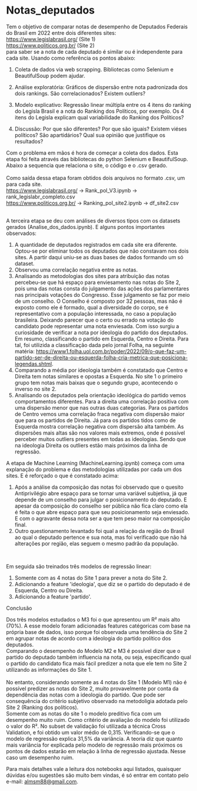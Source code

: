 # Notas_deputados
Tem o objetivo de comparar notas de desempenho de Deputados Federais do Brasil em 2022 entre dois diferentes sites: <br>
https://www.legislabrasil.org/ (Site 1) <br>
https://www.politicos.org.br/ (Site 2) <br>
para saber se a nota de cada deputado é similar ou é independente para cada site. Usando como referência os pontos abaixo:

  1) Coleta de dados via web scrapping. Bibliotecas como Selenium e BeautifulSoup podem ajudar.

  2) Análise exploratória: Gráficos de dispersão entre nota padronizada dos dois rankings. São correlacionados? Existem outliers?

  3) Modelo explicativo: Regressão linear múltipla entre os 4 itens do ranking do Legisla Brasil e a nota do Ranking dos Políticos, por exemplo. Os 4 itens do Legisla explicam qual variabilidade do Ranking dos Políticos?

  4) Discussão: Por que são diferentes? Por que são iguais? Existem viéses políticos? São apartidários? Qual sua opinião que justifique os resultados?

Com o problema em mãos é hora de começar a coleta dos dados. Esta etapa foi feita através das bibliotecas do python Selenium e BeautifulSoup. Abaixo a sequencia que relaciona o site, o código e o .csv gerado.<br>
<br>
Como saída dessa etapa foram obtidos dois arquivos no formato .csv, um para cada site. <br>
  https://www.legislabrasil.org/ -> Rank_pol_V3.ipynb -> rank_legislabr_completo.csv <br>
  https://www.politicos.org.br/ -> Ranking_pol_site2.ipynb -> df_site2.csv <br>
<br> 

A terceira etapa se deu com análises de diversos tipos com os datasets gerados (Analise_dos_dados.ipynb). E alguns pontos importantes observados:
  1. A quantidade de deputados registrados em cada site era diferente. Optou-se por eliminar todos os deputados que não constavam nos dois sites. A partir daqui uniu-se as duas bases de dados formando um só dataset.
  2. Observou uma correlação negativa entre as notas.
  3. Analisando as metodologias dos sites para atribuição das notas percebeu-se que há espaço para enviesamento nas notas do Site 2, pois uma das notas consta do julgamento das ações dos parlamentares nas principais votações do Congresso. Esse julgamento se faz por meio de um conselho. O Conselho é composto por 32 pessoas, mas não é exposto como ele é formado, qual a diversidade do corpo, se é representativo com a população interessada, no caso a população brasileira. Deixando parecer que o certo ou errado na votação do candidato pode representar uma nota enviesada. Com isso surgiu a curiosidade de verificar a nota por ideologia do partido dos deputados. Em resumo, classificando o partido em Esquerda, Centro e Direita. Para tal, foi utilizida a classificação dada pelo jornal Folha, na seguinte matéria: https://www1.folha.uol.com.br/poder/2022/09/o-que-faz-um-partido-ser-de-direita-ou-esquerda-folha-cria-metrica-que-posiciona-legendas.shtml.
  4. Comparando a média por ideologia também é constatado que Centro e Direita tem notas similares e opostas a Esquerda. No site 1 o primeiro grupo tem notas mais baixas que o segundo grupo, acontecendo o inverso no site 2.
  5. Analisando os deputados pela orientação ideológica do partido vemos comportamentos diferentes. Para a direita uma correlação positiva com uma dispersão menor que nas outras duas categorias. Para os partidos de Centro vemos uma correlação fraca negativa com dispersão maior que para os partidos de Direita. Já para os partidos tidos como de Esquerda mostra correlação negativa com dispersão alta também. As dispersões mais altas são nos valores mais extremos, onde é possível perceber muitos outliers presentes em todas as ideologias. Sendo que na ideologia Direita os outliers estão mais próximos da linha de regressão.
  
A etapa de Machine Learning (MachineLearning.ipynb) começa com uma explanação do problema e das metodologias utilizadas por cada um dos sites. E é reforçado o que é constatado acima:
  1. Após a análise da composição das notas foi observado que o quesito Antiprivilégio abre espaço para se tornar uma variável subjetiva, já que depende de um conselho para julgar o posicionamento do deputado. E apesar da composição do conselho ser pública não fica claro como ela é feita o que abre espaço para que seu posicionamento seja enviesado. E com o agravante dessa nota ser a que tem peso maior na composição final.
  2. Outro questionamento levantado foi qual a relação da região do Brasil ao qual o deputado pertence e sua nota, mas foi verificado que não há alterações por região, elas seguem o mesmo padrão da população.
<br>

Em seguida são treinados três modelos de regressão linear:
  1. Somente com as 4 notas do Site 1 para prever a nota do Site 2.
  2. Adicionando a feature 'ideologia', que diz se o partido do deputado é de Esquerda, Centro ou Direita.
  3. Adicionando a feature 'partido'.
  
Conclusão

  Dos três modelos estudados o M3 foi o que apresentou um R² mais alto (70%). A esse modelo foram adicionadas features catégoricas com base na própria base de dados, isso porque foi observada uma tendência do Site 2 em agrupar notas de acordo com a ideologia do partido político dos deputados.
<br>
  Comparando o desempenho do Modelo M2 e M3 é possível dizer que o partido do deputado também influencia na nota, ou seja, especificando qual o partido do candidato fica mais fácil predizer a nota que ele tem no Site 2 utilizando as informações do Site 1.
<br>  
  No entanto, considerando somente as 4 notas do Site 1 (Modelo M1) não é possível predizer as notas do Site 2, muito provavelmente por conta da dependência das notas com a ideologia do partido. Que pode ser consequência do critério subjetivo observado na metodoligia adotada pelo Site 2 (Ranking dos políticos).<br>
  Somente com as notas do site 1 o modelo preditivo fica com um desempenho muito ruim. Como critério de avaliação do modelo foi utilizado o valor do R². No subset de validação foi utilizada a técnica Cross Validation, e foi obtido um valor médio de 0,315. Verificando-se que o modelo de regressão explica 31,5% da variância. A teoria diz que quanto mais variância for explicada pelo modelo de regressão mais próximos os pontos de dados estarão em relação à linha de regressão ajustada. Nesse caso um desempenho ruim.

  

Para mais detalhes vale a leitura dos notebooks aqui listados, quaisquer dúvidas e/ou sugestões são muito bem vindas, é só entrar em contato pelo e-mail: almsm88@gmail.com.
